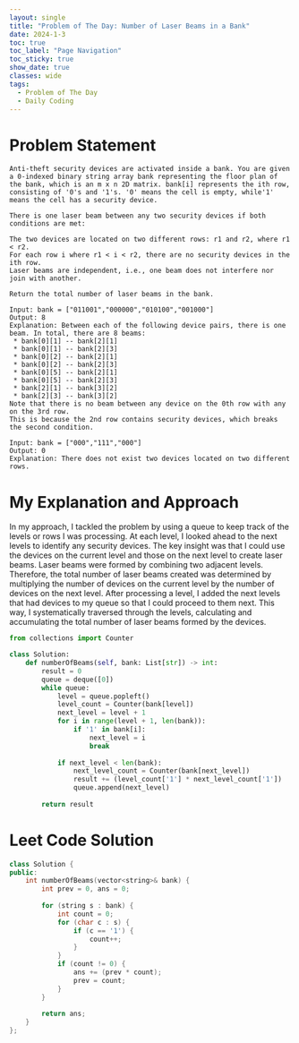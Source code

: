 ```yaml
---
layout: single
title: "Problem of The Day: Number of Laser Beams in a Bank"
date: 2024-1-3
toc: true
toc_label: "Page Navigation"
toc_sticky: true
show_date: true
classes: wide
tags:
  - Problem of The Day
  - Daily Coding
---
```

# Problem Statement
```
Anti-theft security devices are activated inside a bank. You are given a 0-indexed binary string array bank representing the floor plan of the bank, which is an m x n 2D matrix. bank[i] represents the ith row, consisting of '0's and '1's. '0' means the cell is empty, while'1' means the cell has a security device.

There is one laser beam between any two security devices if both conditions are met:

The two devices are located on two different rows: r1 and r2, where r1 < r2.
For each row i where r1 < i < r2, there are no security devices in the ith row.
Laser beams are independent, i.e., one beam does not interfere nor join with another.

Return the total number of laser beams in the bank.

Input: bank = ["011001","000000","010100","001000"]
Output: 8
Explanation: Between each of the following device pairs, there is one beam. In total, there are 8 beams:
 * bank[0][1] -- bank[2][1]
 * bank[0][1] -- bank[2][3]
 * bank[0][2] -- bank[2][1]
 * bank[0][2] -- bank[2][3]
 * bank[0][5] -- bank[2][1]
 * bank[0][5] -- bank[2][3]
 * bank[2][1] -- bank[3][2]
 * bank[2][3] -- bank[3][2]
Note that there is no beam between any device on the 0th row with any on the 3rd row.
This is because the 2nd row contains security devices, which breaks the second condition.

Input: bank = ["000","111","000"]
Output: 0
Explanation: There does not exist two devices located on two different rows.
```

# My Explanation and Approach
In my approach, I tackled the problem by using a queue to keep track of the levels or rows I was processing. At each level, I looked ahead to the next levels to identify any security devices. The key insight was that I could use the devices on the current level and those on the next level to create laser beams. Laser beams were formed by combining two adjacent levels. Therefore, the total number of laser beams created was determined by multiplying the number of devices on the current level by the number of devices on the next level. After processing a level, I added the next levels that had devices to my queue so that I could proceed to them next. This way, I systematically traversed through the levels, calculating and accumulating the total number of laser beams formed by the devices.

```python
from collections import Counter

class Solution:
    def numberOfBeams(self, bank: List[str]) -> int:
        result = 0
        queue = deque([0])
        while queue:
            level = queue.popleft()
            level_count = Counter(bank[level])
            next_level = level + 1
            for i in range(level + 1, len(bank)):
                if '1' in bank[i]:
                    next_level = i
                    break
            
            if next_level < len(bank):
                next_level_count = Counter(bank[next_level])
                result += (level_count['1'] * next_level_count['1'])
                queue.append(next_level)
        
        return result
```

# Leet Code Solution
```cpp
class Solution {
public:
    int numberOfBeams(vector<string>& bank) {
        int prev = 0, ans = 0;
        
        for (string s : bank) {
            int count = 0;
            for (char c : s) {
                if (c == '1') {
                    count++;
                }
            }
            if (count != 0) {
                ans += (prev * count);
                prev = count;
            }
        }
        
        return ans;
    }
};
```